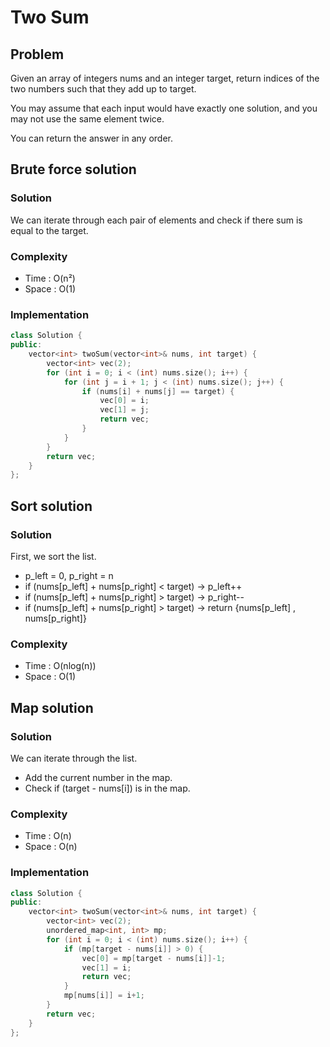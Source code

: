 <h1> Two Sum </h1>

<h2> Problem </h2>

Given an array of integers nums and an integer target, return indices of the two numbers such that they add up to target.

You may assume that each input would have exactly one solution, and you may not use the same element twice.

You can return the answer in any order.

<h2> Brute force solution </h2>

<h3> Solution </h3>

We can iterate through each pair of elements and check if there sum is equal to the target.

<h3> Complexity </h3>

* Time : O(n²)
* Space : O(1)

<h3> Implementation </h3>

```cpp
class Solution {
public:
    vector<int> twoSum(vector<int>& nums, int target) {
        vector<int> vec(2);
        for (int i = 0; i < (int) nums.size(); i++) {
            for (int j = i + 1; j < (int) nums.size(); j++) {
                if (nums[i] + nums[j] == target) {
                    vec[0] = i;
                    vec[1] = j;
                    return vec;
                }
            }
        }
        return vec;
    }
};
```

<h2> Sort solution </h2>

<h3> Solution </h3>

First, we sort the list. 

* p_left = 0, p_right = n
* if (nums[p_left] + nums[p_right] < target) -> p_left++
* if (nums[p_left] + nums[p_right] > target) -> p_right--
* if (nums[p_left] + nums[p_right] > target) -> return {nums[p_left] , nums[p_right]}

<h3> Complexity </h3>

* Time : O(nlog(n))
* Space : O(1)

<h2> Map solution </h2>

<h3> Solution </h3>

We can iterate through the list.
* Add the current number in the map.
* Check if (target - nums[i]) is in the map.

<h3> Complexity </h3>

* Time : O(n)
* Space : O(n)

<h3> Implementation </h3>

```cpp
class Solution {
public:
    vector<int> twoSum(vector<int>& nums, int target) {
        vector<int> vec(2);
        unordered_map<int, int> mp;
        for (int i = 0; i < (int) nums.size(); i++) {
            if (mp[target - nums[i]] > 0) {
                vec[0] = mp[target - nums[i]]-1;
                vec[1] = i;
                return vec;
            }
            mp[nums[i]] = i+1;
        }
        return vec;
    }
};
```
